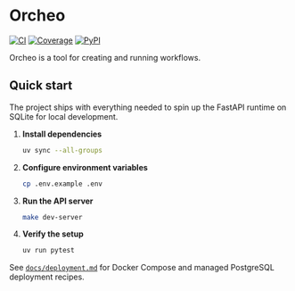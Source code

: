 # Orcheo

[![CI](https://github.com/ShaojieJiang/orcheo/actions/workflows/ci.yml/badge.svg?event=push)](https://github.com/ShaojieJiang/orcheo/actions/workflows/ci.yml?query=branch%3Amain)
[![Coverage](https://coverage-badge.samuelcolvin.workers.dev/ShaojieJiang/orcheo.svg)](https://coverage-badge.samuelcolvin.workers.dev/redirect/ShaojieJiang/orcheo)
[![PyPI](https://img.shields.io/pypi/v/orcheo.svg)](https://pypi.python.org/pypi/orcheo)

Orcheo is a tool for creating and running workflows.

## Quick start

The project ships with everything needed to spin up the FastAPI runtime on
SQLite for local development.

1. **Install dependencies**

   ```bash
   uv sync --all-groups
   ```

2. **Configure environment variables**

   ```bash
   cp .env.example .env
   ```

3. **Run the API server**

   ```bash
   make dev-server
   ```

4. **Verify the setup**

   ```bash
   uv run pytest
   ```

See [`docs/deployment.md`](docs/deployment.md) for Docker Compose and managed
PostgreSQL deployment recipes.
